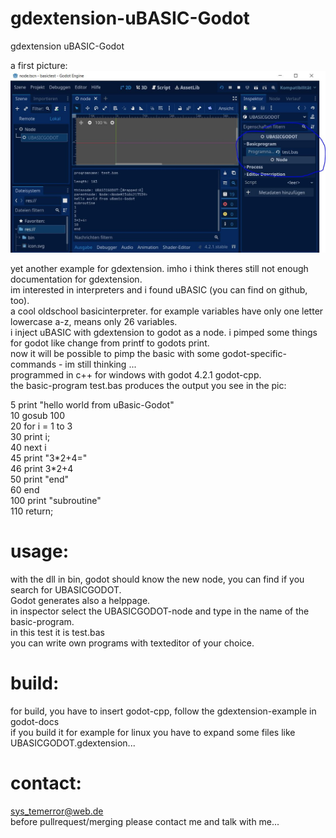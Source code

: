 # gdextension-uBASIC-Godot
gdextension uBASIC-Godot

a first picture:    
![Pic1](firstpic.JPG)

yet another example for gdextension. imho i think theres still not enough documentation for gdextension.    
im interested in interpreters and i found uBASIC (you can find on github, too).   
a cool oldschool basicinterpreter. for example variables have only one letter lowercase a-z, means only 26 variables.    
i inject uBASIC with gdextension to godot as a node. i pimped some things for godot like change from printf to godots print.    
now it will be possible to pimp the basic with some godot-specific-commands - im still thinking ...    
programmed in c++ for windows with godot 4.2.1 godot-cpp.    
the basic-program test.bas produces the output you see in the pic:    

5 print "hello world from uBasic-Godot"    
10 gosub 100    
20 for i = 1 to 3    
30 print i;    
40 next i    
45 print "3\*2+4="    
46 print 3\*2+4    
50 print "end"    
60 end    
100 print "subroutine"    
110 return;    


# usage:   
with the dll in bin, godot should know the new node, you can find if you search for UBASICGODOT.    
Godot generates also a helppage.    
in inspector select the UBASICGODOT-node and type in the name of the basic-program.   
in this test it is test.bas   
you can write own programs with texteditor of your choice.    


# build:   
for build, you have to insert godot-cpp, follow the gdextension-example in godot-docs    
if you build it for example for linux you have to expand some files like UBASICGODOT.gdextension...    


# contact:    
sys_temerror@web.de    
before pullrequest/merging please contact me and talk with me...    
